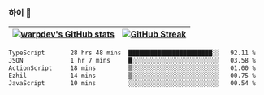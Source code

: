 
### 하이 👋
[![warpdev's GitHub stats](https://github-readme-stats.vercel.app/api?username=warpdev&show_icons=true&theme=vue-dark)](#) |[![GitHub Streak](https://github-readme-streak-stats.herokuapp.com/?user=warpdev&theme=dark)](#)
--- | --- |
<!--START_SECTION:waka-->

```txt
TypeScript       28 hrs 48 mins  ███████████████████████░░   92.11 %
JSON             1 hr 7 mins     █░░░░░░░░░░░░░░░░░░░░░░░░   03.58 %
ActionScript     18 mins         ▒░░░░░░░░░░░░░░░░░░░░░░░░   01.00 %
Ezhil            14 mins         ▒░░░░░░░░░░░░░░░░░░░░░░░░   00.75 %
JavaScript       10 mins         ░░░░░░░░░░░░░░░░░░░░░░░░░   00.54 %
```

<!--END_SECTION:waka-->

<!--
**warpdev/warpdev** is a ✨ _special_ ✨ repository because its `README.md` (this file) appears on your GitHub profile.

Here are some ideas to get you started:

- 🔭 I’m currently working on ...
- 🌱 I’m currently learning ...
- 👯 I’m looking to collaborate on ...
- 🤔 I’m looking for help with ...
- 💬 Ask me about ...
- 📫 How to reach me: ...
- 😄 Pronouns: ...
- ⚡ Fun fact: ...
-->
